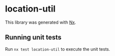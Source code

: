 # location-util

This library was generated with [Nx](https://nx.dev).

## Running unit tests

Run `nx test location-util` to execute the unit tests.
